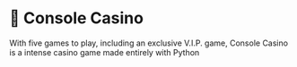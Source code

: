# 🎲 Console Casino
With five games to play, including an exclusive V.I.P. game, Console Casino is a intense casino game made entirely with Python
